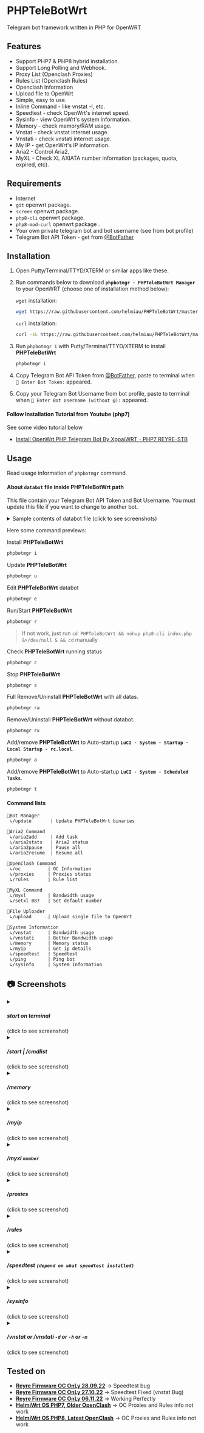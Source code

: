 # PHPTeleBotWrt
Telegram bot framework written in PHP for OpenWRT

## Features
* Support PHP7 & PHP8 hybrid installation.
* Support Long Polling and Webhook.
* Proxy List (Openclash Proxies)
* Rules List (Openclash Rules)
* Openclash Information
* Upload file to OpenWrt
* Simple, easy to use.
* Inline Command - like vnstat -l, etc.
* Speedtest - check OpenWrt's internet speed.
* Sysinfo - view OpenWrt's system information.
* Memory - check memory/RAM usage.
* Vnstat - check vnstat internet usage.
* Vnstati - check vnstati internet usage.
* My IP - get OpenWrt's IP information.
* Aria2 - Control Aria2.
* MyXL - Check XL AXIATA number information (packages, quota, expired, etc).

## Requirements
- Internet
- `git` openwrt package.
- `screen` openwrt package.
- `php8-cli` openwrt package.
- `php8-mod-curl` openwrt package .
- Your own private telegram bot and bot username (see from bot profile)
- Telegram Bot API Token - get from [@BotFather](https://t.me/BotFather)

## Installation
1. Open Putty/Terminal/TTYD/XTERM or similar apps like these.
2. Run commands below to download **`phpbotmgr - PHPTeleBotWrt Manager`** to your OpenWRT (choose one of installation method below):

	`wget` installation:

	```sh
	wget https://raw.githubusercontent.com/helmiau/PHPTeleBotWrt/master/phpbotmgr -O /root/phpbotmgr && chmod +x /root/phpbotmgr
	```

	`curl` installation:

	```sh
	curl -sL https://raw.githubusercontent.com/helmiau/PHPTeleBotWrt/master/phpbotmgr > /root/phpbotmgr && chmod +x /root/phpbotmgr
	```

3. Run `phpbotmgr i` with Putty/Terminal/TTYD/XTERM to install **PHPTeleBotWrt**

	```sh
	phpbotmgr i
	```

4. Copy Telegram Bot API Token from [@BotFather](https://t.me/BotFather), paste to terminal when `💬 Enter Bot Token:` appeared.
5. Copy your Telegram Bot Username from bot profile, paste to terminal when `🤖 Enter Bot Username (without @):` appeared.


#### Follow Installation Tutorial from Youtube (php7)
See some video tutorial below

* [Install OpenWrt PHP Telegram Bot By XppaiWRT - PHP7 REYRE-STB](https://www.youtube.com/watch?v=JJPozNreVE0&lc=Ugy_OosDmlWRERUgvB94AaABAg.9iCzkvv1lxu9iV-s6tpDnO)

## Usage
Read usage information of `phpbotmgr` command.

#### About `databot` file inside PHPTeleBotWrt path
This file contain your Telegram Bot API Token and Bot Username. You must update this file if you want to change to another bot.

<details>
<summary>Sample contents of databot file (click to see screenshots)</summary>
<p><img src="https://i.ibb.co/vP7csgQ/TokenBot.png" alt="bottoken"></p>
</details>

Here some command previews:

Install **PHPTeleBotWrt**
```sh
phpbotmgr i
```

Update **PHPTeleBotWrt**
```sh
phpbotmgr u
```

Edit **PHPTeleBotWrt** databot
```sh
phpbotmgr e
```
	
Run/Start **PHPTeleBotWrt**
```sh
phpbotmgr r
```

> If not work, just run `cd PHPTeleBotWrt && nohup php8-cli index.php &>/dev/null & && cd` manually

Check **PHPTeleBotWrt** running status
```sh
phpbotmgr c
```

Stop **PHPTeleBotWrt**
```sh
phpbotmgr s
```

Full Remove/Uninstall **PHPTeleBotWrt** with all datas.
```sh
phpbotmgr ra
```

Remove/Uninstall **PHPTeleBotWrt** without databot.
```sh
phpbotmgr rx
```

Add/remove **PHPTeleBotWrt** to Auto-startup **`LuCI - System - Startup - Local Startup - rc.local`**.
```sh
phpbotmgr a
```

Add/remove **PHPTeleBotWrt** to Auto-startup **`LuCI - System - Scheduled Tasks`**.
```sh
phpbotmgr t
```

#### Command lists
```
📁Bot Manager
 ↳/update       | Update PHPTeleBotWrt binaries
 
📁Aria2 Command
 ↳/aria2add     | Add task
 ↳/aria2stats   | Aria2 status
 ↳/aria2pause   | Pause all
 ↳/aria2resume  | Resume all
 
📁OpenClash Command
 ↳/oc          | OC Information
 ↳/proxies     | Proxies status 
 ↳/rules       | Rule list

📁MyXL Command
 ↳/myxl        | Bandwidth usage 
 ↳/setxl 087   | Set default number

📁File Uploader
 ↳/upload      | Upload single file to OpenWrt

📁System Information
 ↳/vnstat      | Bandwidth usage 
 ↳/vnstati     | Better Bandwidth usage 
 ↳/memory      | Memory status 
 ↳/myip        | Get ip details 
 ↳/speedtest   | Speedtest 
 ↳/ping        | Ping bot
 ↳/sysinfo     | System Information
```

## 📷 Screenshots

<details>
<summary><h5>start on terminal</h5> (click to see screenshot)</summary>
<p><img src="https://i.ibb.co/mcYqq3S/startbot.png" alt="Startingbot"></p>
</details>


<details>
<summary><h5>/start | /cmdlist</h5> (click to see screenshot)</summary>
<p><img src="https://i.ibb.co/y4wqFwb/cmdlist.png" alt="Start cmdlist"></p>
</details>

<details>
<summary><h5>/memory</h5> (click to see screenshot)</summary>
<p><img src="https://i.ibb.co/cwQ8m1C/memory.png" alt="Memory"></p>
</details>

<details>
<summary><h5>/myip</h5> (click to see screenshot)</summary>
<p><img src="https://i.ibb.co/PQVB3DH/myip.png" alt="Myip"></p>
</details>

<details>
<summary><h5>/myxl <code>number</code></h5> (click to see screenshot)</summary>
<p><img src="https://i.ibb.co/bBMf0rg/myxl.png" alt="MyXL"></p>
</details>

<details>
<summary><h5>/proxies</h5> (click to see screenshot)</summary>
<p><img src="https://i.ibb.co/0fmXhjX/proxies.png" alt="Proxies"></p>
</details>

<details>
<summary><h5>/rules</h5> (click to see screenshot)</summary>
<p><img src="https://i.ibb.co/8DtrH3n/rules.png" alt="Rules"></p>
</details>

<details>
<summary><h5>/speedtest <code>(depend on what speedtest installed)</code></h5> (click to see screenshot)</summary>
<p><img src="https://i.ibb.co/r3cV90Y/speedtest.png" alt="Speedtest"></p>
</details>

<details>
<summary><h5>/sysinfo</h5> (click to see screenshot)</summary>
<p><img src="https://i.ibb.co/2tqS3cM/sysinfo.png" alt="sysinfo"></p>
</details>

<details>
<summary><h5>/vnstat or /vnstati <code>-d</code> or <code>-h</code> or <code>-m</code></h5> (click to see screenshot)</summary>
<p><img src="https://i.ibb.co/0ycJhvP/vnstat.png" alt="vnstat"></p>
</details>


## Tested on
* [**Reyre Firmware OC OnLy 28.09.22**](https://www.youtube.com/watch?v=vtjw38V2ybA) -> Speedtest bug
* [**Reyre Firmware OC OnLy 27.10.22**](https://www.youtube.com/watch?v=0KWgy6P2PVYA) -> Speedtest Fixed (vnstat Bug)
* [**Reyre Firmware OC OnLy 06.11.22**](https://www.youtube.com/watch?v=SBHcJJC8ln0) -> Working Perfectly
* [**HelmiWrt OS PHP7, Older OpenClash**](https://www.cararegistrasi.com/nMfJevPD5cn4) -> OC Proxies and Rules info not work
* [**HelmiWrt OS PHP8, Latest OpenClash**](https://www.cararegistrasi.com/nMfJevPD5cn4) -> OC Proxies and Rules info not work

